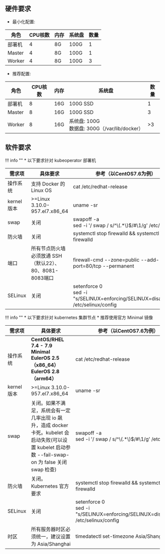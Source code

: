 
## 硬件要求

- 最小化配置:

<table>
    <thead>
        <tr>
            <th>角色</th>
            <th>CPU核数</th>
            <th>内存</th>
            <th>系统盘</th>
            <th>数量</th>
        </tr>
    </thead>
    <tbody>
        <tr>
            <td>部署机</td>
            <td>4</td>
            <td>8G</td>
            <td>100G</td>
            <td>1</td>
        </tr>
        <tr>
            <td>Master</td>
            <td>4</td>
            <td>8G</td>
            <td>100G</td>
            <td>1</td>
        </tr>
        <tr>
            <td>Worker</td>
            <td>4</td>
            <td>8G</td>
            <td>100G</td>
            <td>3</td>
        </tr>
    <tbody>
</table>

- 推荐配置:

<table>
    <thead>
        <tr>
            <th>角色</th>
            <th>CPU核数</th>
            <th>内存</th>
            <th>系统盘</th>
            <th>数量</th>
        </tr>
    </thead>
    <tbody>
        <tr>
            <td>部署机</td>
            <td>8</td>
            <td>16G</td>
            <td>100G SSD</td>
            <td>1</td>
        </tr>
        <tr>
            <td>Master</td>
            <td>8</td>
            <td>16G</td>
            <td>100G SSD</td>
            <td>3</td>
        </tr>
        <tr>
            <td>Worker</td>
            <td>8</td>
            <td>16G</td>
            <td>系统盘: 100G<br>
                数据盘: 300G（/var/lib/docker）</td>
            <td>>3</td>
        </tr>
    </tbody>
</table>

## 软件要求

!!! info ""
    * 以下要求针对 kubeoperator 部署机

<table>
    <thead>
        <tr>
            <th>需求项</th>
            <th>具体要求</th>
            <th>参考（以CentOS7.6为例）</th>
        </tr>
    </thead>
    <tbody>
        <tr>
            <td>操作系统</td>
            <td>支持 Docker 的 Linux OS</td>
            <td>cat /etc/redhat-release</td>
        </tr>
        <tr>
            <td>kernel版本</td>
            <td>>=Linux 3.10.0-957.el7.x86_64</td>
            <td>uname -sr</td>
        </tr>
        <tr>
            <td>swap</td>
            <td>关闭</td>
            <td>swapoff -a<br>
                sed -i '/ swap / s/^\(.*\)$/#\1/g' /etc/fstab</td>
        </tr>
        <tr>
            <td>防火墙</td>
            <td>关闭</td>
            <td>systemctl stop firewalld && systemctl disable firewalld</td>
        </tr>
        <tr>
            <td>端口</td>
            <td>所有节点防火墙必须放通 SSH（默认22）、80、8081-8083端口</td>
            <td>firewall-cmd --zone=public --add-port=80/tcp --permanent</td>
        </tr>
        <tr>
            <td>SELinux</td>
            <td>关闭</td>
            <td>setenforce 0<br>
                sed -i "s/SELINUX=enforcing/SELINUX=disabled/g" /etc/selinux/config</td>
        </tr>
    </tbody>
</table>

!!! info ""
    * 以下要求针对 kubernetes 集群节点
    * 推荐使用官方 Minimal 镜像

<table>
    <thead>
        <tr>
            <th>需求项</th>
            <th>具体要求</th>
            <th>参考（以CentOS7.6为例）</th>
        </tr>
    </thead>
    <tbody>
        <tr>
            <td>操作系统</td>
            <td><b>CentOS/RHEL 7.4 - 7.9 Minimal<br>
                EulerOS 2.5（x86_64）<br>
                EulerOS 2.8（arm64）</b></td>
            <td>cat /etc/redhat-release</td>
        </tr>
        <tr>
            <td>kernel版本</td>
            <td>>=Linux 3.10.0-957.el7.x86_64</td>
            <td>uname -sr</td>
        </tr>
        <tr>
            <td>swap</td>
            <td>关闭。如果不满足，系统会有一定几率出现 io 飙升，造成 docker 卡死。kubelet 会启动失败(可以设置 kubelet 启动参数 --fail-swap-on 为 false 关闭 swap 检查)</td>
            <td>swapoff -a<br>
                sed -i '/ swap / s/^\(.*\)$/#\1/g' /etc/fstab</td>
        </tr>
        <tr>
            <td>防火墙</td>
            <td>关闭。Kubernetes 官方要求</td>
            <td>systemctl stop firewalld && systemctl disable firewalld</td>
        </tr>
        <tr>
            <td>SELinux</td>
            <td>关闭</td>
            <td>setenforce 0<br>
                sed -i "s/SELINUX=enforcing/SELINUX=disabled/g" /etc/selinux/config</td>
        </tr>
        <tr>
            <td>时区</td>
            <td>所有服务器时区必须统一，建议设置为 Asia/Shanghai</td>
            <td>timedatectl set-timezone Asia/Shanghai</td>
        </tr>
    </tbody>
</table>
